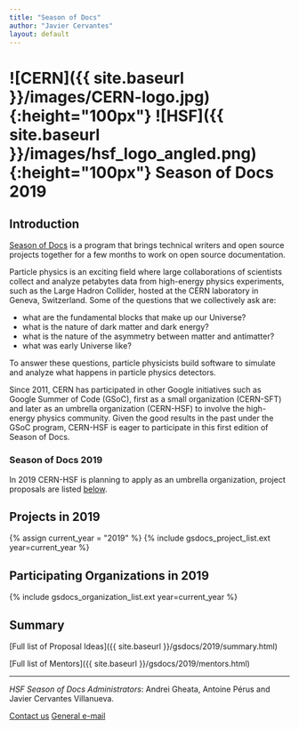 ```yaml
---
title: "Season of Docs"
author: "Javier Cervantes"
layout: default
---
```


# ![CERN]({{ site.baseurl }}/images/CERN-logo.jpg){:height="100px"} ![HSF]({{ site.baseurl }}/images/hsf_logo_angled.png){:height="100px"} Season of Docs 2019

## Introduction

[Season of Docs](https://developers.google.com/season-of-docs/) is a program
that brings technical writers and open source projects together for a few months
to work on open source documentation.

Particle physics is an exciting field where large collaborations of scientists
collect and analyze petabytes data from high-energy physics experiments, such as
the Large Hadron Collider, hosted at the CERN laboratory in Geneva, Switzerland.
Some of the questions that we collectively ask are:

- what are the fundamental blocks that make up our Universe?
- what is the nature of dark matter and dark energy?
- what is the nature of the asymmetry between matter and antimatter?
- what was early Universe like?

To answer these questions, particle physicists build software to simulate and
analyze what happens in particle physics detectors.

Since 2011, CERN has participated in other Google initiatives such as Google
Summer of Code (GSoC), first as a small organization (CERN-SFT) and later as an
umbrella organization (CERN-HSF) to involve the high-energy physics community.
Given the good results in the past under the GSoC program, CERN-HSF is eager to
participate in this first edition of Season of Docs.

### Season of Docs 2019

In 2019 CERN-HSF is planning to apply as an umbrella organization, project
proposals are listed [below](#projects-in-2019).

## Projects in 2019

{% assign current_year = "2019" %}
{% include gsdocs_project_list.ext year=current_year %}

## Participating Organizations in 2019

{% include gsdocs_organization_list.ext year=current_year %}

## Summary

[Full list of Proposal Ideas]({{ site.baseurl }}/gsdocs/2019/summary.html)

[Full list of Mentors]({{ site.baseurl }}/gsdocs/2019/mentors.html)

---

_HSF Season of Docs Administrators_: Andrei Gheata, Antoine Pérus and Javier
Cervantes Villanueva.

[Contact us](mailto:hsf-gsdocs-admin@googlegroups.com)
[General e-mail](mailto:hep-software-foundation-google-season-of-docs@googlegroups.com)
